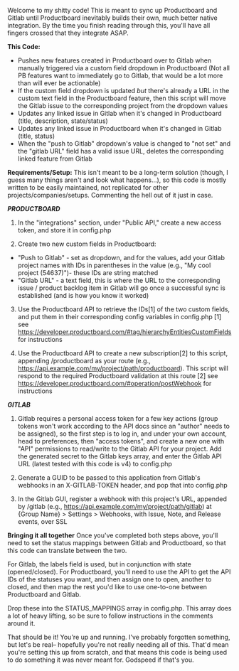 
Welcome to my shitty code! This is meant to sync up Productboard and Gitlab until Productboard inevitably builds their own, much better native integration. By the time you finish reading through this, you'll have all fingers crossed that they integrate ASAP.


**This Code:**
- Pushes new features created in Productboard over to Gitlab when manually triggered via a custom field dropdown in Productboard (Not all PB features want to immediately go to Gitlab, that would be a lot more than will ever be actionable)
- If the custom field dropdown is updated *but* there's already a URL in the custom text field in the Productboard feature, then this script will move the Gitlab issue to the corresponding project from the dropdown values
- Updates any linked issue in Gitlab when it's changed in Productboard (title, description, state/status)
- Updates any linked issue in Productboard when it's changed in Gitlab (title, status)
- When the "push to Gitlab" dropdown's value is changed to "not set" and the "gitlab URL" field has a valid issue URL, deletes the corresponding linked feature from Gitlab


**Requirements/Setup:**
This isn't meant to be a long-term solution (though, I guess many things aren't and look what happens...), so this code is mostly written to be easily maintained, not replicated for other projects/companies/setups. Commenting the hell out of it just in case.


***PRODUCTBOARD***
1. In the "integrations" section, under "Public API," create a new access token, and store it in config.php

2. Create two new custom fields in Productboard:
- "Push to Gitlab" - set as dropdown, and for the values, add your Gitlab project names with IDs in parentheses in the value (e.g., "My cool project (54637)")- these IDs are string matched
- "Gitlab URL" - a text field, this is where the URL to the corresponding issue / product backlog item in Gitlab will go once a successful sync is established (and is how you know it worked)

3. Use the Productboard API to retrieve the IDs[1] of the two custom fields, and put them in their corresponding config variables in config.php
[1] see https://developer.productboard.com/#tag/hierarchyEntitiesCustomFields for instructions

4. Use the Productboard API to create a new subscription[2] to this script, appending /productboard as your route (e.g., https://api.example.com/my/project/path/productboard). This script will respond to the required Productboard validation at this route
[2] see https://developer.productboard.com/#operation/postWebhook for instructions


***GITLAB***
1. Gitlab requires a personal access token for a few key actions (group tokens won't work according to the API docs since an "author" needs to be assigned), so the first step is to log in, and under your own account, head to preferences, then "access tokens", and create a new one with "API" permissions to read/write to the Gitlab API for your project. Add the generated secret to the Gitlab keys array, and enter the Gitlab API URL (latest tested with this code is v4) to config.php

2. Generate a GUID to be passed to this application from Gitlab's webhooks in an X-GITLAB-TOKEN header, and pop that into config.php

3. In the Gitlab GUI, register a webhook with this project's URL, appended by /gitlab (e.g., https://api.example.com/my/project/path/gitlab) at {Group Name} > Settings > Webhooks, with Issue, Note, and Release events, over SSL


**Bringing it all together**
Once you've completed both steps above, you'll need to set the status mappings between Gitlab and Productboard, so that this code can translate between the two.

For Gitlab, the labels field is used, but in conjunction with state (opened/closed). For Productboard, you'll need to use the API to get the API IDs of the statuses you want, and then assign one to open, another to closed, and then map the rest you'd like to use one-to-one between Productboard and Gitlab.

Drop these into the STATUS_MAPPINGS array in config.php. This array does a lot of heavy lifting, so be sure to follow instructions in the comments around it.


That should be it! You're up and running. I've probably forgotten something, but let's be real– hopefully you're not really needing all of this. That'd mean you're setting this up from scratch, and that means this code is being used to do something it was never meant for. Godspeed if that's you.
